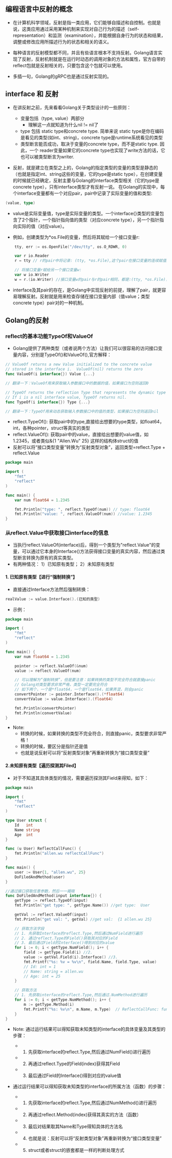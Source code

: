 ## 编程语言中反射的概念
+ 在计算机科学领域，反射是指一类应用，它们能够自描述和自控制。也就是说，这类应用通过采用某种机制来实现对自己行为的描述（self-representation）和监测（examination），并能根据自身行为的状态和结果，调整或修改应用所描述行为的状态和相关的语义。
+ 每种语言的反射模型都不同，并且有些语言根本不支持反射。Golang语言实现了反射，反射机制就是在运行时动态的调用对象的方法和属性，官方自带的reflect包就是反射相关的，只要包含这个包就可以使用。

+ 多插一句，Golang的gRPC也是通过反射实现的。

## interface 和 反射
+ 在讲反射之前，先来看看Golang关于类型设计的一些原则：
    - 变量包括（type, value）两部分
        - 理解这一点就知道为什么nil != nil了
    - type 包括 static type和concrete type. 简单来说 static type是你在编码是看见的类型(如int、string)，concrete type是runtime系统看见的类型
    - 类型断言能否成功，取决于变量的concrete type，而不是static type. 因此，一个 reader变量如果它的concrete type也实现了write方法的话，它也可以被类型断言为writer.

+ 反射，就是建立在类型之上的，Golang的指定类型的变量的类型是静态的（也就是指定int、string这些的变量，它的type是static type），在创建变量的时候就已经确定，反射主要与Golang的interface类型相关（它的type是concrete type），只有interface类型才有反射一说。
在Golang的实现中，每个interface变量都有一个对应pair，pair中记录了实际变量的值和类型:
```go
(value, type)
```
+ value是实际变量值，type是实际变量的类型。一个interface{}类型的变量包含了2个指针，一个指针指向值的类型（对应concrete type），另一个指针指向实际的值（对应value）。

+ 例如，创建类型为*os.File的变量，然后将其赋给一个接口变量r:
```go
    tty, err := os.OpenFile("/dev/tty", os.O_RDWR, 0)

	var r io.Reader
	r = tty // r的pair中将记录: (tty, *os.File),这个pair在接口变量的连续赋值过程中是不变的

	// 将接口变量r赋给另一个接口变量w:
	var w io.Writer
	w = r.(io.Writer) //接口变量w的pair与r的pair相同，都是:(tty, *os.File)，即使w是空接口类型，pair也是不变的   
```
+ interface及其pair的存在，是Golang中实现反射的前提，理解了pair，就更容易理解反射。反射就是用来检查存储在接口变量内部（值value；类型concrete type）pair对的一种机制。

## Golang的反射
### reflect的基本功能TypeOf和ValueOf
+ Golang提供了两种类型（或者说两个方法）让我们可以很容易的访问接口变量内容，分别是TypeOf()和ValueOf(),官方解释：
```go
// ValueOf returns a new Value initialized to the concrete value
// stored in the interface i.  ValueOf(nil) returns the zero 
func ValueOf(i interface{}) Value {...}

// 翻译一下：ValueOf用来获取输入参数接口中的数据的值，如果接口为空则返回0

// TypeOf returns the reflection Type that represents the dynamic type of i.
// If i is a nil interface value, TypeOf returns nil.
func TypeOf(i interface{}) Type {...}

// 翻译一下：TypeOf用来动态获取输入参数接口中的值的类型，如果接口为空则返回nil
```
+ reflect.TypeOf(): 获取pair中的type,直接给出想要的type类型，如float64，int，各种pointer，struct等真实的类型
+ reflect.ValueOf(): 获取pair中的value，直接给出想要的value值，如1.2345，或者类似&{1 "Allen.Wu" 25} 这样的结构体struct的值
+ 反射可以将“接口类型变量”转换为“反射类型对象”，返回类型=reflect.Type + reflect.Value
```go
package main

import (
	"fmt"
	"reflect"
)

func main() {
	var num float64 = 1.2345

	fmt.Println("type: ", reflect.TypeOf(num)) // type: float64
	fmt.Println("value: ", reflect.ValueOf(num)) //value: 1.2345
}
```
### 从reflect.Value中获取接口interface的信息
+ 当执行reflect.ValueOf(interface)后，得到一个类型为"reflect.Value"的变量，可以通过它本身的Interface()方法获得接口变量的真实内容，然后通过类型断言转换为原有的真实类型。
+ 有两种情况： 1）已知原有类型； 2）未知原有类型
#### 1. 已知原有类型【进行“强制转换”】
+ 直接通过Interface方法然后强制转换：
```go
realValue := value.Interface().(已知的类型)
```
+ 示例：
```go
package main

import (
	"fmt"
	"reflect"
)

func main() {
	var num float64 = 1.2345

	pointer := reflect.ValueOf(&num)
	value := reflect.ValueOf(num)

	// 可以理解为“强制转换”，但是要注意：如果转换的类型不完全符合就直接panic
	// Golang对类型要求非常严格，类型一定要完全符合
	// 如下两个，一个是*float64，一个是float64，如果弄混，则会panic
	convertPointer := pointer.Interface().(*float64)
	convertValue := value.Interface().(float64)

	fmt.Println(convertPointer)
	fmt.Println(convertValue)
}
```
+ Note:
    - 转换的时候，如果转换的类型不完全符合，则直接panic，类型要求非常严格！
    - 转换的时候，要区分是指针还是值
    - 也就是说反射可以将“反射类型对象”再重新转换为“接口类型变量”

#### 2.未知原有类型【遍历探测其Filed】

+ 对于不知道其具体类型的情况，需要遍历探测其Field来得知，如下：
```go
package main

import (
	"fmt"
	"reflect"
)

type User struct {
	Id   int
	Name string
	Age  int
}

func (u User) ReflectCallFunc() {
	fmt.Println("allen.wu reflectCallFunc")
}

func main() {
	user := User{1, "allen.wu", 25}
	DoFiledAndMethod(user)
}

//通过接口获取任意参数，然后一一揭晓
func DoFiledAndMethod(input interface{}) {
	getType := reflect.TypeOf(input)
	fmt.Println("get type: ", getType.Name()) //get type:  User

	getVal := reflect.ValueOf(input)
	fmt.Println("get val: ", getVal) //get val:  {1 allen.wu 25}

	// 获取方法字段
	// 1. 先获取Interface的reflect.Type,然后通过NumField进行遍历
	// 2. 通过reflect.Type的Field()获取其对应的Field
	// 3. 最后通过Field的Interface()得到对应的value
	for i := 0; i < getType.NumField(); i++ {
		field := getType.Field(i) //2.
		value := getVal.Field(i).Interface() //3.
        fmt.Printf("%s: %v = %v\n", field.Name, field.Type, value) 
        // Id: int = 1
        // Name: string = allen.wu
        // Age: int = 25
	}

	// 获取方法
	// 1. 先获取interface的reflect.Type,然后通过.NumMethod进行遍历
	for i := 0; i < getType.NumMethod(); i++ {
		m := getType.Method(i)
		fmt.Printf("%s: %v\n", m.Name, m.Type)  // ReflectCallFunc: func(main.User)
	}
}
```
+ Note: 通过运行结果可以得知获取未知类型的interface的具体变量及其类型的步骤：
    - 1. 先获取interface的reflect.Type,然后通过NumField()进行遍历
    - 2. 再通过reflect.Type的Field(index)获得其Field
    - 3. 最后通过Field的Interface()得到对应的value值

+ 通过运行结果可以得知获取未知类型的interface的所属方法（函数）的步骤：
    - 1. 先获取interface的reflect.Type,然后通过NumMethod()进行遍历
    - 2. 再通过reflect.Method(index)获得其真实的方法（函数）
    - 3. 最后对结果取其Name和Type得知具体的方法名
    - 4. 也就是说：反射可以将“反射类型对象”再重新转换为“接口类型变量”
    - 5. struct或者struct的嵌套都是一样的判断处理方式
